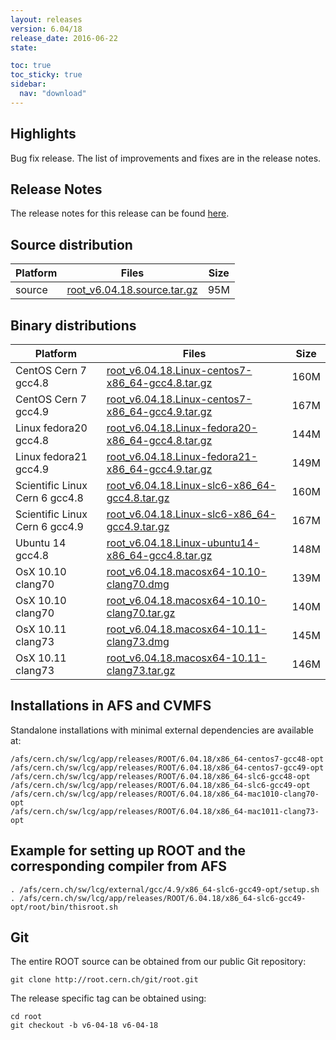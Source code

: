 ```yaml
---
layout: releases
version: 6.04/18
release_date: 2016-06-22
state:

toc: true
toc_sticky: true
sidebar:
  nav: "download"
---
```


## Highlights
Bug fix release. The list of improvements and fixes are in the release notes.

## Release Notes
The release notes for this release can be found [here](https://root.cern.ch/doc/v604/release-notes.html#release-6.0418).

## Source distribution

| Platform       | Files | Size |
|-----------|-------|-----|
| source | [root_v6.04.18.source.tar.gz](https://root.cern.ch/download/root_v6.04.18.source.tar.gz) |  95M |


## Binary distributions

| Platform       | Files | Size |
|-----------|-------|-----|
| CentOS Cern 7 gcc4.8 | [root_v6.04.18.Linux-centos7-x86_64-gcc4.8.tar.gz](https://root.cern.ch/download/root_v6.04.18.Linux-centos7-x86_64-gcc4.8.tar.gz) | 160M |
| CentOS Cern 7 gcc4.9 | [root_v6.04.18.Linux-centos7-x86_64-gcc4.9.tar.gz](https://root.cern.ch/download/root_v6.04.18.Linux-centos7-x86_64-gcc4.9.tar.gz) | 167M |
| Linux fedora20 gcc4.8 | [root_v6.04.18.Linux-fedora20-x86_64-gcc4.8.tar.gz](https://root.cern.ch/download/root_v6.04.18.Linux-fedora20-x86_64-gcc4.8.tar.gz) | 144M |
| Linux fedora21 gcc4.9 | [root_v6.04.18.Linux-fedora21-x86_64-gcc4.9.tar.gz](https://root.cern.ch/download/root_v6.04.18.Linux-fedora21-x86_64-gcc4.9.tar.gz) | 149M |
| Scientific Linux Cern 6 gcc4.8 | [root_v6.04.18.Linux-slc6-x86_64-gcc4.8.tar.gz](https://root.cern.ch/download/root_v6.04.18.Linux-slc6-x86_64-gcc4.8.tar.gz) | 160M |
| Scientific Linux Cern 6 gcc4.9 | [root_v6.04.18.Linux-slc6-x86_64-gcc4.9.tar.gz](https://root.cern.ch/download/root_v6.04.18.Linux-slc6-x86_64-gcc4.9.tar.gz) | 167M |
| Ubuntu 14 gcc4.8 | [root_v6.04.18.Linux-ubuntu14-x86_64-gcc4.8.tar.gz](https://root.cern.ch/download/root_v6.04.18.Linux-ubuntu14-x86_64-gcc4.8.tar.gz) | 148M |
| OsX 10.10 clang70 | [root_v6.04.18.macosx64-10.10-clang70.dmg](https://root.cern.ch/download/root_v6.04.18.macosx64-10.10-clang70.dmg) | 139M |
| OsX 10.10 clang70 | [root_v6.04.18.macosx64-10.10-clang70.tar.gz](https://root.cern.ch/download/root_v6.04.18.macosx64-10.10-clang70.tar.gz) | 140M |
| OsX 10.11 clang73 | [root_v6.04.18.macosx64-10.11-clang73.dmg](https://root.cern.ch/download/root_v6.04.18.macosx64-10.11-clang73.dmg) | 145M |
| OsX 10.11 clang73 | [root_v6.04.18.macosx64-10.11-clang73.tar.gz](https://root.cern.ch/download/root_v6.04.18.macosx64-10.11-clang73.tar.gz) | 146M |



## Installations in AFS and CVMFS
Standalone installations with minimal external dependencies are available at:
~~~
/afs/cern.ch/sw/lcg/app/releases/ROOT/6.04.18/x86_64-centos7-gcc48-opt
/afs/cern.ch/sw/lcg/app/releases/ROOT/6.04.18/x86_64-centos7-gcc49-opt
/afs/cern.ch/sw/lcg/app/releases/ROOT/6.04.18/x86_64-slc6-gcc48-opt
/afs/cern.ch/sw/lcg/app/releases/ROOT/6.04.18/x86_64-slc6-gcc49-opt
/afs/cern.ch/sw/lcg/app/releases/ROOT/6.04.18/x86_64-mac1010-clang70-opt
/afs/cern.ch/sw/lcg/app/releases/ROOT/6.04.18/x86_64-mac1011-clang73-opt
~~~


## Example for setting up ROOT and the corresponding compiler from AFS
~~~
. /afs/cern.ch/sw/lcg/external/gcc/4.9/x86_64-slc6-gcc49-opt/setup.sh
. /afs/cern.ch/sw/lcg/app/releases/ROOT/6.04.18/x86_64-slc6-gcc49-opt/root/bin/thisroot.sh
~~~

## Git
The entire ROOT source can be obtained from our public Git repository:

~~~
git clone http://root.cern.ch/git/root.git
~~~
The release specific tag can be obtained using:
~~~
cd root
git checkout -b v6-04-18 v6-04-18
~~~
